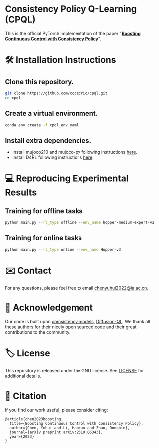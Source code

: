# Consistency Policy Q-Learning (CPQL)

This is the official PyTorch implementation of the paper "[**Boosting Continuous Control with Consistency Policy**](https://arxiv.org/pdf/2310.06343.pdf)".

# 🛠️ Installation Instructions
## Clone this repository.
```bash
git clone https://github.com/cccedric/cpql.git
cd cpql
```
## Create a virtual environment.
```bash
conda env create -f cpql_env.yaml
```

## Install extra dependencies.
- Install mujoco210 and mujoco-py following instructions [here](https://github.com/openai/mujoco-py#install-mujoco).
- Install D4RL following instructions [here](https://github.com/Farama-Foundation/D4RL).

# 💻 Reproducing Experimental Results
## Training for offline tasks
```bash
python main.py --rl_type offline --env_name hopper-medium-expert-v2
```

## Training for online tasks
```bash
python main.py --rl_type online --env_name Hopper-v3
```

# ✉️ Contact
For any questions, please feel free to email chenyuhui2022@ia.ac.cn.

# 🙏 Acknowledgement
Our code is built upon [comsistency models](https://github.com/openai/consistency_models), [Diffusion-QL](https://github.com/twitter/diffusion-rl). We thank all these authors for their nicely open sourced code and their great contributions to the community.

# 🏷️ License
This repository is released under the GNU license. See [LICENSE](LICENSE) for additional details.

# 📝 Citation
If you find our work useful, please consider citing:
```
@article{chen2023boosting,
  title={Boosting Continuous Control with Consistency Policy},
  author={Chen, Yuhui and Li, Haoran and Zhao, Dongbin},
  journal={arXiv preprint arXiv:2310.06343},
  year={2023}
}
```

























